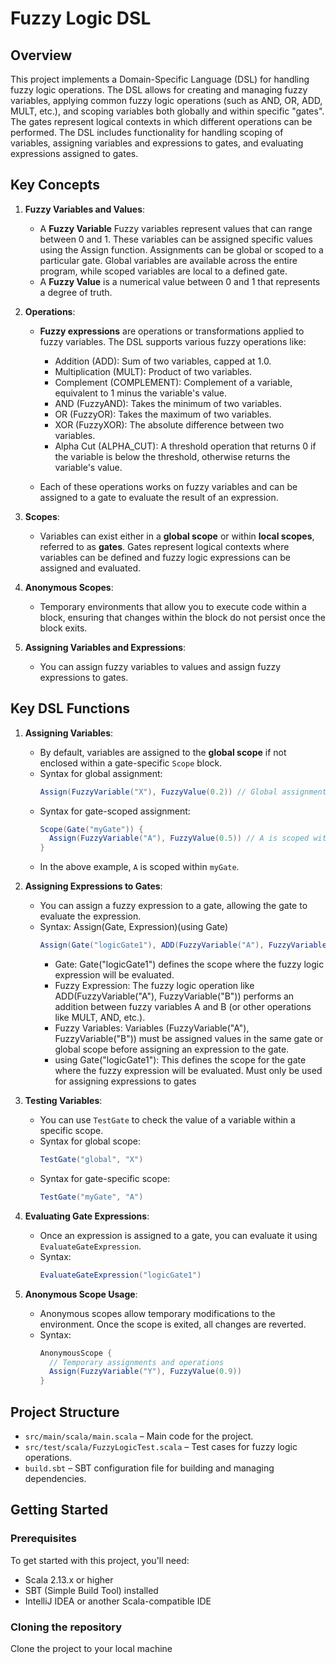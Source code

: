 # Fuzzy Logic DSL

## Overview
This project implements a Domain-Specific Language (DSL) for handling fuzzy logic operations. The DSL allows for creating and managing fuzzy variables, applying common fuzzy logic operations (such as AND, OR, ADD, MULT, etc.), and scoping variables both globally and within specific "gates". The gates represent logical contexts in which different operations can be performed. The DSL includes functionality for handling scoping of variables, assigning variables and expressions to gates, and evaluating expressions assigned to gates.

## Key Concepts

1. **Fuzzy Variables and Values**:
   - A **Fuzzy Variable** Fuzzy variables represent values that can range between 0 and 1. These variables can be assigned specific values using the Assign function. Assignments can be global or scoped to a    particular gate. Global variables are available across the entire program, while scoped variables are local to a defined gate.
   - A **Fuzzy Value** is a numerical value between 0 and 1 that represents a degree of truth.
   
2. **Operations**:
   - **Fuzzy expressions** are operations or transformations applied to fuzzy variables. The DSL supports various fuzzy operations like:
      - Addition (ADD): Sum of two variables, capped at 1.0.
      - Multiplication (MULT): Product of two variables.
      - Complement (COMPLEMENT): Complement of a variable, equivalent to 1 minus the variable's value.
      - AND (FuzzyAND): Takes the minimum of two variables.
      - OR (FuzzyOR): Takes the maximum of two variables.
      - XOR (FuzzyXOR): The absolute difference between two variables.
      - Alpha Cut (ALPHA_CUT): A threshold operation that returns 0 if the variable is below the threshold, otherwise returns the variable's value.
   
   - Each of these operations works on fuzzy variables and can be assigned to a gate to evaluate the result of an expression.
   
   
3. **Scopes**:
   - Variables can exist either in a **global scope** or within **local scopes**, referred to as **gates**. Gates represent logical contexts where variables can be defined and fuzzy logic expressions can be assigned and evaluated.
   
4. **Anonymous Scopes**:
   - Temporary environments that allow you to execute code within a block, ensuring that changes within the block do not persist once the block exits.

5. **Assigning Variables and Expressions**:
   - You can assign fuzzy variables to values and assign fuzzy expressions to gates.

## Key DSL Functions

1. **Assigning Variables**:
   - By default, variables are assigned to the **global scope** if not enclosed within a gate-specific `Scope` block.
   - Syntax for global assignment:
     ```scala
     Assign(FuzzyVariable("X"), FuzzyValue(0.2)) // Global assignment
     ```
   - Syntax for gate-scoped assignment:
     ```scala
     Scope(Gate("myGate")) {
       Assign(FuzzyVariable("A"), FuzzyValue(0.5)) // A is scoped within myGate
     }
     ```
   - In the above example, `A` is scoped within `myGate`.

2. **Assigning Expressions to Gates**:
   - You can assign a fuzzy expression to a gate, allowing the gate to evaluate the expression.
   - Syntax: Assign(Gate, Expression)(using Gate)
     ```scala
     Assign(Gate("logicGate1"), ADD(FuzzyVariable("A"), FuzzyVariable("B")))(using Gate("logicGate1"))
     ```
     - Gate: Gate("logicGate1") defines the scope where the fuzzy logic expression will be evaluated.
     - Fuzzy Expression: The fuzzy logic operation like ADD(FuzzyVariable("A"), FuzzyVariable("B")) performs an addition between fuzzy variables A and B (or other operations like MULT, AND, etc.).
     - Fuzzy Variables: Variables (FuzzyVariable("A"), FuzzyVariable("B")) must be assigned values in the same gate or global scope before assigning an expression to the gate.
     - using Gate("logicGate1"): This defines the scope for the gate where the fuzzy expression will be evaluated. Must only be used for assigning expressions to gates

3. **Testing Variables**:
   - You can use `TestGate` to check the value of a variable within a specific scope.
   - Syntax for global scope:
     ```scala
     TestGate("global", "X")
     ```
   - Syntax for gate-specific scope:
     ```scala
     TestGate("myGate", "A")
     ```

4. **Evaluating Gate Expressions**:
   - Once an expression is assigned to a gate, you can evaluate it using `EvaluateGateExpression`.
   - Syntax:
     ```scala
     EvaluateGateExpression("logicGate1")
     ```

5. **Anonymous Scope Usage**:
   - Anonymous scopes allow temporary modifications to the environment. Once the scope is exited, all changes are reverted.
   - Syntax:
     ```scala
     AnonymousScope {
       // Temporary assignments and operations
       Assign(FuzzyVariable("Y"), FuzzyValue(0.9))
     }
     ```




## Project Structure
- `src/main/scala/main.scala` – Main code for the project.
- `src/test/scala/FuzzyLogicTest.scala` – Test cases for fuzzy logic operations.
- `build.sbt` – SBT configuration file for building and managing dependencies.

## Getting Started

### Prerequisites
To get started with this project, you'll need:
- Scala 2.13.x or higher
- SBT (Simple Build Tool) installed
- IntelliJ IDEA or another Scala-compatible IDE

### Cloning the repository
Clone the project to your local machine




